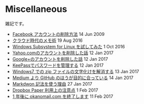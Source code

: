 # Miscellaneous

雑記です。

- [Facebook アカウントの削除方法](docs/delete-account-facebook.md) 14 Jun 2009
- [クラウド時代のメモ術](docs/guide-cloud-note.md) 19 Aug 2016
- [Windows Subsystem for Linux を試してみた](docs/guide-windows-10-linux.md) 1 Oct 2016
- [Yahoo.comのアカウントを削除した話](docs/delete-account-yahoo-com.md) 12 Jan 2017
- [Google+のアカウントを削除した話](docs/delete-account-google-plus.md) 12 Jan 2017
- [KeePassでパスワードを管理する](docs/guide-keepass.md) 12 Jan 2017
- [Windows7 での zip ファイルの文字化けを解消する](docs/zip-windows-7.md) 13 Jan 2017
- [Medium より GitHub のほうが目的に合っている](docs/medium-to-github.md) 14 Jan 2017
- [Markdwon 記法を使う理由](docs/reason-why-markdown.md) 27 Jan 2017
- [Dropbox Paper 利用上の注意点](docs/dropbox-paper-out-of-beta.md) 1 Feb 2017
- [1 年後に okanomail.com を終了します](docs/okanomail-com-will-be-shut-down-after-a-year.md) 11 Feb 2017
